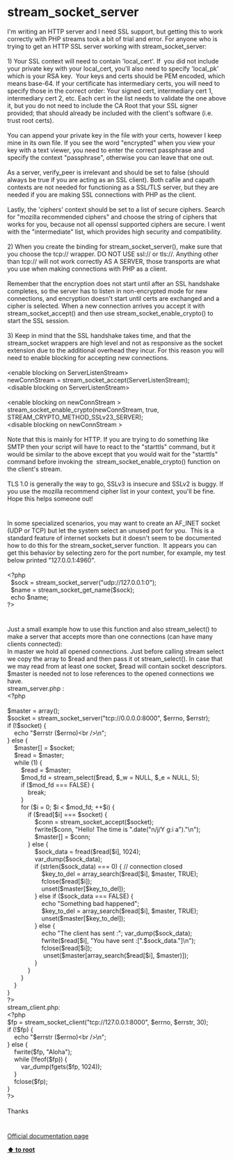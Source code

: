 # stream_socket_server




<div class="phpcode"><span class="html">
I&apos;m writing an HTTP server and I need SSL support, but getting this to work correctly with PHP streams took a bit of trial and error. For anyone who is trying to get an HTTP SSL server working with stream_socket_server:<br><br>1) Your SSL context will need to contain &apos;local_cert&apos;. If&#xA0; you did not include your private key with your local_cert, you&apos;ll also need to specify &apos;local_pk&apos; which is your RSA key.&#xA0; Your keys and certs should be PEM encoded, which means base-64. If your certificate has intermediary certs, you will need to specify those in the correct order: Your signed cert, intermediary cert 1, intermediary cert 2, etc. Each cert in the list needs to validate the one above it, but you do not need to include the CA Root that your SSL signer provided; that should already be included with the client&apos;s software (i.e. trust root certs).<br><br>You can append your private key in the file with your certs, however I keep mine in its own file. If you see the word &quot;encrypted&quot; when you view your key with a text viewer, you need to enter the correct passphrase and specify the context &quot;passphrase&quot;, otherwise you can leave that one out.<br><br>As a server, verify_peer is irrelevant and should be set to false (should always be true if you are acting as an SSL client). Both cafile and capath contexts are not needed for functioning as a SSL/TLS server, but they are needed if you are making SSL connections with PHP as the client.<br><br>Lastly, the &apos;ciphers&apos; context should be set to a list of secure ciphers. Search for &quot;mozilla recommended ciphers&quot; and choose the string of ciphers that works for you, because not all openssl supported ciphers are secure. I went with the &quot;intermediate&quot; list, which provides high security and compatibility.<br><br>2) When you create the binding for stream_socket_server(), make sure that you choose the tcp:// wrapper. DO NOT USE ssl:// or tls://. Anything other than tcp:// will not work correctly AS A SERVER, those transports are what you use when making connections with PHP as a client. <br><br>Remember that the encryption does not start until after an SSL handshake completes, so the server has to listen in non-encrypted mode for new connections, and encryption doesn&apos;t start until certs are exchanged and a cipher is selected. When a new connection arrives you accept it with stream_socket_accept() and then use stream_socket_enable_crypto() to start the SSL session.<br><br>3) Keep in mind that the SSL handshake takes time, and that the stream_socket wrappers are high level and not as responsive as the socket extension due to the additional overhead they incur. For this reason you will need to enable blocking for accepting new connections.<br><br>&lt;enable blocking on ServerListenStream&gt;<br>newConnStream = stream_socket_accept(ServerListenStream);<br>&lt;disable blocking on ServerListenStream&gt;<br><br>&lt;enable blocking on newConnStream &gt;<br>stream_socket_enable_crypto(newConnStream, true, STREAM_CRYPTO_METHOD_SSLv23_SERVER);<br>&lt;disable blocking on newConnStream &gt;<br><br>Note that this is mainly for HTTP. If you are trying to do something like SMTP then your script will have to react to the &quot;starttls&quot; command, but it would be similar to the above except that you would wait for the &quot;starttls&quot; command before invoking the&#xA0; stream_socket_enable_crypto() function on the client&apos;s stream.<br><br>TLS 1.0 is generally the way to go, SSLv3 is insecure and SSLv2 is buggy. If you use the mozilla recommend cipher list in your context, you&apos;ll be fine. Hope this helps someone out!</span>
</div>
  

#


<div class="phpcode"><span class="html">
In some specialized scenarios, you may want to create an AF_INET socket (UDP or TCP) but let the system select an unused port for you.&#xA0; This is a standard feature of internet sockets but it doesn&apos;t seem to be documented how to do this for the stream_socket_server function.&#xA0; It appears you can get this behavior by selecting zero for the port number, for example, my test below printed &quot;127.0.0.1:4960&quot;.
<br>
<br><span class="default">&lt;?php
<br>&#xA0; $sock </span><span class="keyword">= </span><span class="default">stream_socket_server</span><span class="keyword">(</span><span class="string">&quot;udp://127.0.0.1:0&quot;</span><span class="keyword">); 
<br>&#xA0; </span><span class="default">$name </span><span class="keyword">= </span><span class="default">stream_socket_get_name</span><span class="keyword">(</span><span class="default">$sock</span><span class="keyword">);
<br>&#xA0; echo </span><span class="default">$name</span><span class="keyword">;
<br></span><span class="default">?&gt;</span>
</span>
</div>
  

#


<div class="phpcode"><span class="html">
Just a small example how to use this function and also stream_select() to make a server that accepts more than one connections (can have many clients connected):<br>In master we hold all opened connections. Just before calling stream select we copy the array to $read and then pass it ot stream_select(). In case that we may read from at least one socket, $read will contain socket descriptors. $master is needed not to lose references to the opened connections we have.<br>stream_server.php : <br><span class="default">&lt;?php<br><br>$master </span><span class="keyword">= array();<br></span><span class="default">$socket </span><span class="keyword">= </span><span class="default">stream_socket_server</span><span class="keyword">(</span><span class="string">&quot;tcp://0.0.0.0:8000&quot;</span><span class="keyword">, </span><span class="default">$errno</span><span class="keyword">, </span><span class="default">$errstr</span><span class="keyword">);<br>if (!</span><span class="default">$socket</span><span class="keyword">) {<br>&#xA0; &#xA0; echo </span><span class="string">&quot;</span><span class="default">$errstr</span><span class="string"> (</span><span class="default">$errno</span><span class="string">)&lt;br /&gt;\n&quot;</span><span class="keyword">;<br>} else {<br>&#xA0; &#xA0; </span><span class="default">$master</span><span class="keyword">[] = </span><span class="default">$socket</span><span class="keyword">;<br>&#xA0; &#xA0; </span><span class="default">$read </span><span class="keyword">= </span><span class="default">$master</span><span class="keyword">;<br>&#xA0; &#xA0; while (</span><span class="default">1</span><span class="keyword">) {<br>&#xA0; &#xA0; &#xA0; &#xA0; </span><span class="default">$read </span><span class="keyword">= </span><span class="default">$master</span><span class="keyword">;<br>&#xA0; &#xA0; &#xA0; &#xA0; </span><span class="default">$mod_fd </span><span class="keyword">= </span><span class="default">stream_select</span><span class="keyword">(</span><span class="default">$read</span><span class="keyword">, </span><span class="default">$_w </span><span class="keyword">= </span><span class="default">NULL</span><span class="keyword">, </span><span class="default">$_e </span><span class="keyword">= </span><span class="default">NULL</span><span class="keyword">, </span><span class="default">5</span><span class="keyword">);<br>&#xA0; &#xA0; &#xA0; &#xA0; if (</span><span class="default">$mod_fd </span><span class="keyword">=== </span><span class="default">FALSE</span><span class="keyword">) {<br>&#xA0; &#xA0; &#xA0; &#xA0; &#xA0; &#xA0; break;<br>&#xA0; &#xA0; &#xA0; &#xA0; }<br>&#xA0; &#xA0; &#xA0; &#xA0; for (</span><span class="default">$i </span><span class="keyword">= </span><span class="default">0</span><span class="keyword">; </span><span class="default">$i </span><span class="keyword">&lt; </span><span class="default">$mod_fd</span><span class="keyword">; ++</span><span class="default">$i</span><span class="keyword">) {<br>&#xA0; &#xA0; &#xA0; &#xA0; &#xA0; &#xA0; if (</span><span class="default">$read</span><span class="keyword">[</span><span class="default">$i</span><span class="keyword">] === </span><span class="default">$socket</span><span class="keyword">) {<br>&#xA0; &#xA0; &#xA0; &#xA0; &#xA0; &#xA0; &#xA0; &#xA0; </span><span class="default">$conn </span><span class="keyword">= </span><span class="default">stream_socket_accept</span><span class="keyword">(</span><span class="default">$socket</span><span class="keyword">);<br>&#xA0; &#xA0; &#xA0; &#xA0; &#xA0; &#xA0; &#xA0; &#xA0; </span><span class="default">fwrite</span><span class="keyword">(</span><span class="default">$conn</span><span class="keyword">, </span><span class="string">&quot;Hello! The time is &quot;</span><span class="keyword">.</span><span class="default">date</span><span class="keyword">(</span><span class="string">&quot;n/j/Y g:i a&quot;</span><span class="keyword">).</span><span class="string">&quot;\n&quot;</span><span class="keyword">);<br>&#xA0; &#xA0; &#xA0; &#xA0; &#xA0; &#xA0; &#xA0; &#xA0; </span><span class="default">$master</span><span class="keyword">[] = </span><span class="default">$conn</span><span class="keyword">;<br>&#xA0; &#xA0; &#xA0; &#xA0; &#xA0; &#xA0; } else {<br>&#xA0; &#xA0; &#xA0; &#xA0; &#xA0; &#xA0; &#xA0; &#xA0; </span><span class="default">$sock_data </span><span class="keyword">= </span><span class="default">fread</span><span class="keyword">(</span><span class="default">$read</span><span class="keyword">[</span><span class="default">$i</span><span class="keyword">], </span><span class="default">1024</span><span class="keyword">);<br>&#xA0; &#xA0; &#xA0; &#xA0; &#xA0; &#xA0; &#xA0; &#xA0; </span><span class="default">var_dump</span><span class="keyword">(</span><span class="default">$sock_data</span><span class="keyword">);<br>&#xA0; &#xA0; &#xA0; &#xA0; &#xA0; &#xA0; &#xA0; &#xA0; if (</span><span class="default">strlen</span><span class="keyword">(</span><span class="default">$sock_data</span><span class="keyword">) === </span><span class="default">0</span><span class="keyword">) { </span><span class="comment">// connection closed<br>&#xA0; &#xA0; &#xA0; &#xA0; &#xA0; &#xA0; &#xA0; &#xA0; &#xA0; &#xA0; </span><span class="default">$key_to_del </span><span class="keyword">= </span><span class="default">array_search</span><span class="keyword">(</span><span class="default">$read</span><span class="keyword">[</span><span class="default">$i</span><span class="keyword">], </span><span class="default">$master</span><span class="keyword">, </span><span class="default">TRUE</span><span class="keyword">);<br>&#xA0; &#xA0; &#xA0; &#xA0; &#xA0; &#xA0; &#xA0; &#xA0; &#xA0; &#xA0; </span><span class="default">fclose</span><span class="keyword">(</span><span class="default">$read</span><span class="keyword">[</span><span class="default">$i</span><span class="keyword">]);<br>&#xA0; &#xA0; &#xA0; &#xA0; &#xA0; &#xA0; &#xA0; &#xA0; &#xA0; &#xA0; unset(</span><span class="default">$master</span><span class="keyword">[</span><span class="default">$key_to_del</span><span class="keyword">]);<br>&#xA0; &#xA0; &#xA0; &#xA0; &#xA0; &#xA0; &#xA0; &#xA0; } else if (</span><span class="default">$sock_data </span><span class="keyword">=== </span><span class="default">FALSE</span><span class="keyword">) {<br>&#xA0; &#xA0; &#xA0; &#xA0; &#xA0; &#xA0; &#xA0; &#xA0; &#xA0; &#xA0; echo </span><span class="string">&quot;Something bad happened&quot;</span><span class="keyword">;<br>&#xA0; &#xA0; &#xA0; &#xA0; &#xA0; &#xA0; &#xA0; &#xA0; &#xA0; &#xA0; </span><span class="default">$key_to_del </span><span class="keyword">= </span><span class="default">array_search</span><span class="keyword">(</span><span class="default">$read</span><span class="keyword">[</span><span class="default">$i</span><span class="keyword">], </span><span class="default">$master</span><span class="keyword">, </span><span class="default">TRUE</span><span class="keyword">);<br>&#xA0; &#xA0; &#xA0; &#xA0; &#xA0; &#xA0; &#xA0; &#xA0; &#xA0; &#xA0; unset(</span><span class="default">$master</span><span class="keyword">[</span><span class="default">$key_to_del</span><span class="keyword">]);<br>&#xA0; &#xA0; &#xA0; &#xA0; &#xA0; &#xA0; &#xA0; &#xA0; } else {<br>&#xA0; &#xA0; &#xA0; &#xA0; &#xA0; &#xA0; &#xA0; &#xA0; &#xA0; &#xA0; echo </span><span class="string">&quot;The client has sent :&quot;</span><span class="keyword">; </span><span class="default">var_dump</span><span class="keyword">(</span><span class="default">$sock_data</span><span class="keyword">);<br>&#xA0; &#xA0; &#xA0; &#xA0; &#xA0; &#xA0; &#xA0; &#xA0; &#xA0; &#xA0; </span><span class="default">fwrite</span><span class="keyword">(</span><span class="default">$read</span><span class="keyword">[</span><span class="default">$i</span><span class="keyword">], </span><span class="string">&quot;You have sent :[&quot;</span><span class="keyword">.</span><span class="default">$sock_data</span><span class="keyword">.</span><span class="string">&quot;]\n&quot;</span><span class="keyword">);<br>&#xA0; &#xA0; &#xA0; &#xA0; &#xA0; &#xA0; &#xA0; &#xA0; &#xA0; &#xA0; </span><span class="default">fclose</span><span class="keyword">(</span><span class="default">$read</span><span class="keyword">[</span><span class="default">$i</span><span class="keyword">]);<br>&#xA0; &#xA0; &#xA0; &#xA0; &#xA0; &#xA0; &#xA0; &#xA0; &#xA0; &#xA0;&#xA0; unset(</span><span class="default">$master</span><span class="keyword">[</span><span class="default">array_search</span><span class="keyword">(</span><span class="default">$read</span><span class="keyword">[</span><span class="default">$i</span><span class="keyword">], </span><span class="default">$master</span><span class="keyword">)]);<br>&#xA0; &#xA0; &#xA0; &#xA0; &#xA0; &#xA0; &#xA0; &#xA0; }<br>&#xA0; &#xA0; &#xA0; &#xA0; &#xA0; &#xA0; }<br>&#xA0; &#xA0; &#xA0; &#xA0; }<br>&#xA0; &#xA0; }<br>}<br></span><span class="default">?&gt;<br></span>stream_client.php:<br><span class="default">&lt;?php<br>$fp </span><span class="keyword">= </span><span class="default">stream_socket_client</span><span class="keyword">(</span><span class="string">&quot;tcp://127.0.0.1:8000&quot;</span><span class="keyword">, </span><span class="default">$errno</span><span class="keyword">, </span><span class="default">$errstr</span><span class="keyword">, </span><span class="default">30</span><span class="keyword">);<br>if (!</span><span class="default">$fp</span><span class="keyword">) {<br>&#xA0; &#xA0; echo </span><span class="string">&quot;</span><span class="default">$errstr</span><span class="string"> (</span><span class="default">$errno</span><span class="string">)&lt;br /&gt;\n&quot;</span><span class="keyword">;<br>} else {<br>&#xA0; &#xA0; </span><span class="default">fwrite</span><span class="keyword">(</span><span class="default">$fp</span><span class="keyword">, </span><span class="string">&quot;Aloha&quot;</span><span class="keyword">);<br>&#xA0; &#xA0; while (!</span><span class="default">feof</span><span class="keyword">(</span><span class="default">$fp</span><span class="keyword">)) {<br>&#xA0; &#xA0; &#xA0; &#xA0; </span><span class="default">var_dump</span><span class="keyword">(</span><span class="default">fgets</span><span class="keyword">(</span><span class="default">$fp</span><span class="keyword">, </span><span class="default">1024</span><span class="keyword">));<br>&#xA0; &#xA0; }<br>&#xA0; &#xA0; </span><span class="default">fclose</span><span class="keyword">(</span><span class="default">$fp</span><span class="keyword">);<br>}<br></span><span class="default">?&gt;<br></span><br>Thanks</span>
</div>
  

#

[Official documentation page](https://www.php.net/manual/en/function.stream-socket-server.php)

**[⬆ to root](/)**